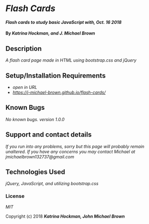 # _Flash Cards_

#### _Flash cards to study basic JavaScript with, Oct. 16 2018_

#### By _**Katrina Hockman, and J. Michael Brown**_

## Description

_A flash card page made in HTML using bootstrap.css and jQuery_

## Setup/Installation Requirements

* _open in URL_
* _https://j-michael-brown.github.io/flash-cards/_

## Known Bugs

_No known bugs. version 1.0.0_

## Support and contact details

_If you run into any problems, sorry but this page will probably remain unaltered. If you have any concerns you may contact Michael at jmichaelbrown132737@gmail.com_

## Technologies Used

_jQuery, JavaScript, and utilizing bootstrap.css_

### License

*MIT*

Copyright (c) 2018 **_Katrina Hockman, John Michael Brown_**
